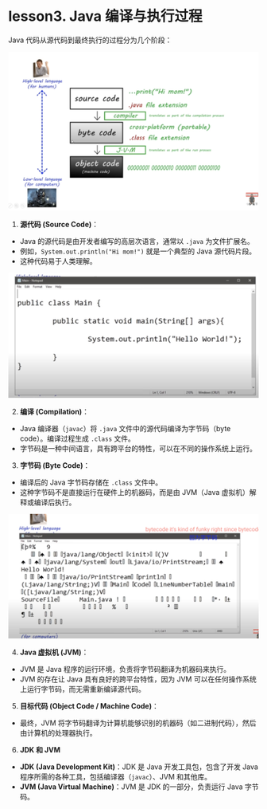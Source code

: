 # lesson3. Java 编译与执行过程

Java 代码从源代码到最终执行的过程分为几个阶段：

![img](../images/1725849713260-3765dbc0-0984-414f-9ce2-dc373cbd6f32.png)

1. **源代码 (Source Code)**：

- Java 的源代码是由开发者编写的高层次语言，通常以 `.java` 为文件扩展名。
- 例如，`System.out.println("Hi mom!")` 就是一个典型的 Java 源代码片段。
- 这种代码易于人类理解。

![img](../images/1725849747746-1acacdc8-e52c-4d81-a1a5-a9f4c818e635.jpeg)

2. **编译 (Compilation)**：

- Java 编译器（`javac`）将 `.java` 文件中的源代码编译为字节码（byte code）。编译过程生成 `.class` 文件。
- 字节码是一种中间语言，具有跨平台的特性，可以在不同的操作系统上运行。

3. **字节码 (Byte Code)**：

- 编译后的 Java 字节码存储在 `.class` 文件中。
- 这种字节码不是直接运行在硬件上的机器码，而是由 JVM（Java 虚拟机）解释或编译后执行。

![img](../images/1725849770727-16c10a7a-c221-4b3b-b30e-c80b0af03791.png)

4. **Java 虚拟机 (JVM)**：

- JVM 是 Java 程序的运行环境，负责将字节码翻译为机器码来执行。
- JVM 的存在让 Java 具有良好的跨平台特性，因为 JVM 可以在任何操作系统上运行字节码，而无需重新编译源代码。

5. **目标代码 (Object Code / Machine Code)**：

- 最终，JVM 将字节码翻译为计算机能够识别的机器码（如二进制代码），然后由计算机的处理器执行。

6. **JDK 和 JVM**

- **JDK (Java Development Kit)**：JDK 是 Java 开发工具包，包含了开发 Java 程序所需的各种工具，包括编译器（`javac`）、JVM 和其他库。
- **JVM (Java Virtual Machine)**：JVM 是 JDK 的一部分，负责运行 Java 字节码。
